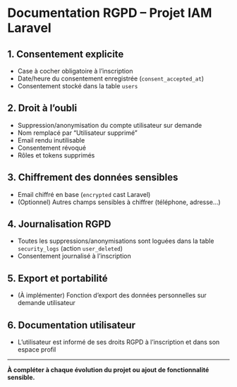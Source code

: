 # Documentation RGPD – Projet IAM Laravel

## 1. Consentement explicite
- Case à cocher obligatoire à l’inscription
- Date/heure du consentement enregistrée (`consent_accepted_at`)
- Consentement stocké dans la table `users`

## 2. Droit à l’oubli
- Suppression/anonymisation du compte utilisateur sur demande
- Nom remplacé par “Utilisateur supprimé”
- Email rendu inutilisable
- Consentement révoqué
- Rôles et tokens supprimés

## 3. Chiffrement des données sensibles
- Email chiffré en base (`encrypted` cast Laravel)
- (Optionnel) Autres champs sensibles à chiffrer (téléphone, adresse…)

## 4. Journalisation RGPD
- Toutes les suppressions/anonymisations sont loguées dans la table `security_logs` (action `user_deleted`)
- Consentement journalisé à l’inscription

## 5. Export et portabilité
- (À implémenter) Fonction d’export des données personnelles sur demande utilisateur

## 6. Documentation utilisateur
- L’utilisateur est informé de ses droits RGPD à l’inscription et dans son espace profil

---

**À compléter à chaque évolution du projet ou ajout de fonctionnalité sensible.** 